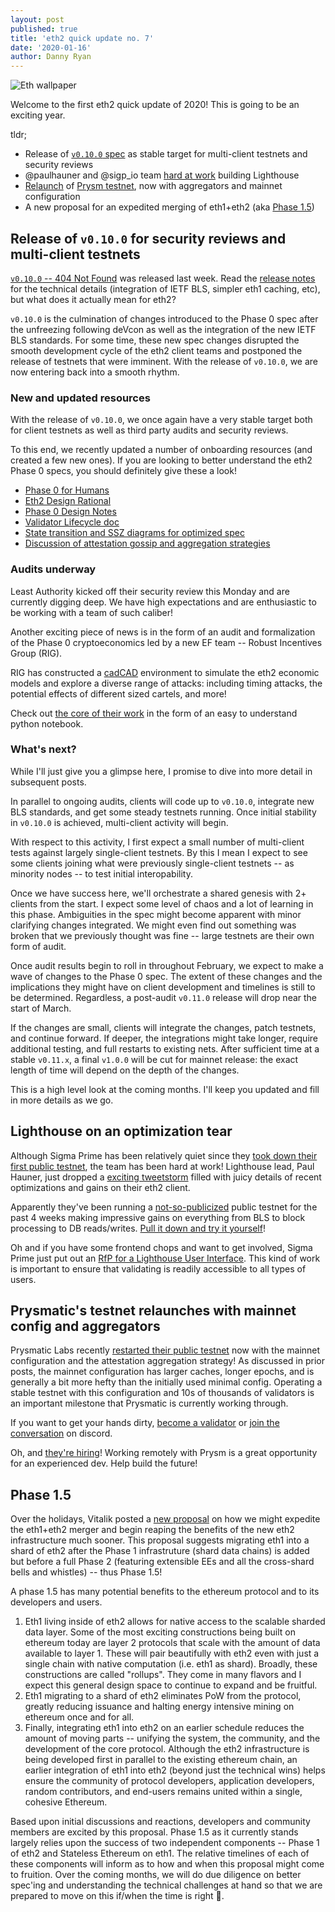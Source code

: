 ```yaml
---
layout: post
published: true
title: 'eth2 quick update no. 7'
date: '2020-01-16'
author: Danny Ryan
---
```


![Eth wallpaper](https://blog.ethereum.org/img/2019/10/kumiko_background.jpeg)

Welcome to the first eth2 quick update of 2020! This is going to be an exciting year.

tldr;

* Release of [`v0.10.0` spec](https://github.com/ethereum/eth2.0-specs/releases/tag/v0.10.0) as stable target for multi-client testnets and security reviews
* @paulhauner and @sigp_io team [hard at work](https://twitter.com/paulhauner/status/1217349576278999041) building Lighthouse
* [Relaunch](https://medium.com/prysmatic-labs/eth-2-0-dev-update-42-mainnet-capable-testnet-now-hiring-53d4d08d3901) of [Prysm testnet](https://prylabs.net/), now with aggregators and mainnet configuration
* A new proposal for an expedited merging of eth1+eth2 (aka [Phase 1.5](https://ethresear.ch/t/alternative-proposal-for-early-eth1-eth2-merge/6666))

## Release of `v0.10.0` for security reviews and multi-client testnets

[`v0.10.0` -- 404 Not Found](https://github.com/ethereum/eth2.0-specs/releases/tag/v0.10.0) was released last week. Read the [release notes](https://github.com/ethereum/eth2.0-specs/releases/tag/v0.10.0) for the technical details (integration of IETF BLS, simpler eth1 caching, etc), but what does it actually mean for eth2?

`v0.10.0` is the culmination of changes introduced to the Phase 0 spec after the unfreezing following deVcon as well as the integration of the new IETF BLS standards. For some time, these new spec changes disrupted the smooth development cycle of the eth2 client teams and postponed the release of testnets that were imminent. With the release of `v0.10.0`, we are now entering back into a smooth rhythm. 

### New and updated resources

With the release of `v0.10.0`, we once again have a very stable target both for client testnets as well as third party audits and security reviews.

To this end, we recently updated a number of onboarding resources (and created a few new ones). If you are looking to better understand the eth2 Phase 0 specs, you should definitely give these a look!

* [Phase 0 for Humans](https://notes.ethereum.org/@djrtwo/Bkn3zpwxB)
* [Eth2 Design Rational](https://notes.ethereum.org/@vbuterin/rkhCgQteN)
* [Phase 0 Design Notes](https://notes.ethereum.org/EbCbXn_BTuuUYqOaLE3iGA?view)
* [Validator Lifecycle doc](https://notes.ethereum.org/@hww/lifecycle)
* [State transition and SSZ diagrams for optimized spec](https://github.com/protolambda/eth2-docs#timeline-concept)
* [Discussion of attestation gossip and aggregation strategies](https://notes.ethereum.org/@hww/aggregation)

### Audits underway

Least Authority kicked off their security review this Monday and are currently digging deep. We have high expectations and are enthusiastic to be working with a team of such caliber!

Another exciting piece of news is in the form of an audit and formalization of the Phase 0 cryptoeconomics led by a new EF team -- Robust Incentives Group (RIG).

RIG has constructed a [cadCAD](https://github.com/BlockScience/cadCAD) environment to simulate the eth2 economic models and explore a diverse range of attacks: including timing attacks, the potential effects of different sized cartels, and more!

Check out [the core of their work](https://github.com/ethereum/rig/blob/master/eth2economics/code/beaconrunner/beacon_runner.ipynb) in the form of an easy to understand python notebook.

### What's next?

While I'll just give you a glimpse here, I promise to dive into more detail in subsequent posts.

In parallel to ongoing audits, clients will code up to `v0.10.0`, integrate new BLS standards, and get some steady testnets running. Once initial stability in `v0.10.0` is achieved, multi-client activity will begin. 

With respect to this activity, I first expect a small number of multi-client tests against largely single-client testnets. By this I mean I expect to see some clients joining what were previously single-client testnets -- as minority nodes -- to test initial interopability.

Once we have success here, we'll orchestrate a shared genesis with 2+ clients from the start. I expect some level of chaos and a lot of learning in this phase. Ambiguities in the spec might become apparent with minor clarifying changes integrated. We might even find out something was broken that we previously thought was fine -- large testnets are their own form of audit.

Once audit results begin to roll in throughout February, we expect to make a wave of changes to the Phase 0 spec. The extent of these changes and the implications they might have on client development and timelines is still to be determined. Regardless, a post-audit `v0.11.0` release will drop near the start of March.

If the changes are small, clients will integrate the changes, patch testnets, and continue forward. If deeper, the integrations might take longer, require additional testing, and full restarts to existing nets. After sufficient time at a stable `v0.11.x`, a final `v1.0.0` will be cut for mainnet release: the exact length of time will depend on the depth of the changes.

This is a high level look at the coming months. I'll keep you updated and fill in more details as we go.

## Lighthouse on an optimization tear

Although Sigma Prime has been relatively quiet since they [took down their first public testnet](https://lighthouse.sigmaprime.io/update-20.html), the team has been hard at work! Lighthouse lead, Paul Hauner, just dropped a [exciting tweetstorm](https://twitter.com/paulhauner/status/1217349576278999041) filled with juicy details of recent optimizations and gains on their eth2 client.

Apparently they've been running a [not-so-publicized](https://twitter.com/paulhauner/status/1217349579579916288) public testnet for the past 4 weeks making impressive gains on everything from BLS to block processing to DB reads/writes. [Pull it down and try it yourself](https://lighthouse-book.sigmaprime.io/become-a-validator.html)!

Oh and if you have some frontend chops and want to get involved, Sigma Prime just put out an [RfP for a Lighthouse User Interface](https://lighthouse.sigmaprime.io/ui-rfp.html). This kind of work is important to ensure that validating is readily accessible to all types of users.

## Prysmatic's testnet relaunches with mainnet config and aggregators

Prysmatic Labs recently [restarted their public testnet](https://medium.com/prysmatic-labs/eth-2-0-dev-update-42-mainnet-capable-testnet-now-hiring-53d4d08d3901) now with the mainnet configuration and the attestation aggregation strategy! As discussed in prior posts, the mainnet configuration has larger caches, longer epochs, and is generally a bit more hefty than the initially used minimal config. Operating a stable testnet with this configuration and 10s of thousands of validators is an important milestone that Prysmatic is currently working through.

If you want to get your hands dirty, [become a validator](https://prylabs.net/) or [join the conversation](https://discord.gg/upbrAU7) on discord.

Oh, and [they're hiring](https://twitter.com/raulitojordan/status/1215689700150775808)! Working remotely with Prysm is a great opportunity for an experienced dev. Help build the future!

## Phase 1.5

Over the holidays, Vitalik posted a [new proposal](https://ethresear.ch/t/alternative-proposal-for-early-eth1-eth2-merge/6666) on how we might expedite the eth1+eth2 merger and begin reaping the benefits of the new eth2 infrastructure much sooner. This proposal suggests migrating eth1 into a shard of eth2 after the Phase 1 infrastruture (shard data chains) is added but before a full Phase 2 (featuring extensible EEs and all the cross-shard bells and whistles) -- thus Phase 1.5!

A phase 1.5 has many potential benefits to the ethereum protocol and to its developers and users.

1. Eth1 living inside of eth2 allows for native access to the scalable sharded data layer. Some of the most exciting constructions being built on ethereum today are layer 2 protocols that scale with the amount of data available to layer 1. These will pair beautifully with eth2 even with just a single chain with native computation (i.e. eth1 as shard). Broadly, these constructions are called "rollups". They come in many flavors and I expect this general design space to continue to expand and be fruitful.
2. Eth1 migrating to a shard of eth2 eliminates PoW from the protocol, greatly reducing issuance and halting energy intensive mining on ethereum once and for all.
3. Finally, integrating eth1 into eth2 on an earlier schedule reduces the amount of moving parts -- unifying the system, the community, and the development of the core protocol. Although the eth2 infrastructure is being developed first in parallel to the existing ethereum chain, an earlier integration of eth1 into eth2 (beyond just the technical wins) helps ensure the community of protocol developers, application developers, random contributors, and end-users remains united within a single, cohesive Ethereum.

Based upon initial discussions and reactions, developers and community members are excited by this proposal. Phase 1.5 as it currently stands largely relies upon the success of two independent components -- Phase 1 of eth2 and Stateless Ethereum on eth1. The relative timelines of each of these components will inform as to how and when this proposal might come to fruition. Over the coming months, we will do due diligence on better spec'ing and understanding the technical challenges at hand so that we are prepared to move on this if/when the time is right :rocket:.

